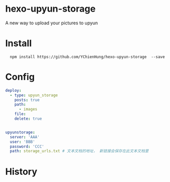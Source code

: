 # hexo-upyun-storage

A new way to upload your pictures to upyun

# Install

```shell
  npm install https://github.com/YChienHung/hexo-upyun-storage  --save
```

# Config

```yaml
deploy:
  - type: upyun_storage
    posts: true
    path:
      - images
    file:
    delete: true


upyunstorage:
  server: 'AAA'
  user: 'BBB'
  password: 'CCC'
  path: storage_urls.txt # 文本文档的地址， 新链接会保存在此文本文档里
```

# History
